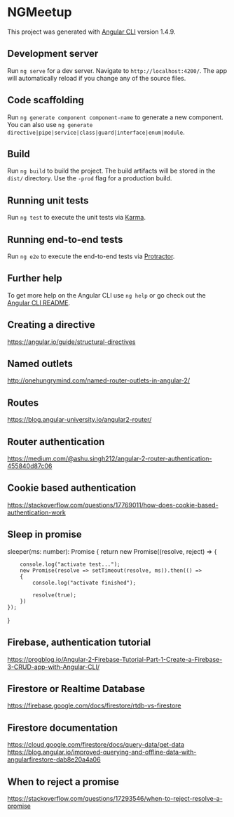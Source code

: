 # NGMeetup

This project was generated with [Angular CLI](https://github.com/angular/angular-cli) version 1.4.9.

## Development server

Run `ng serve` for a dev server. Navigate to `http://localhost:4200/`. The app will automatically reload if you change any of the source files.

## Code scaffolding

Run `ng generate component component-name` to generate a new component. You can also use `ng generate directive|pipe|service|class|guard|interface|enum|module`.

## Build

Run `ng build` to build the project. The build artifacts will be stored in the `dist/` directory. Use the `-prod` flag for a production build.

## Running unit tests

Run `ng test` to execute the unit tests via [Karma](https://karma-runner.github.io).

## Running end-to-end tests

Run `ng e2e` to execute the end-to-end tests via [Protractor](http://www.protractortest.org/).

## Further help

To get more help on the Angular CLI use `ng help` or go check out the [Angular CLI README](https://github.com/angular/angular-cli/blob/master/README.md).

## Creating a directive

https://angular.io/guide/structural-directives

## Named outlets

http://onehungrymind.com/named-router-outlets-in-angular-2/

## Routes

https://blog.angular-university.io/angular2-router/

## Router authentication

https://medium.com/@ashu.singh212/angular-2-router-authentication-455840d87c06

## Cookie based authentication

https://stackoverflow.com/questions/17769011/how-does-cookie-based-authentication-work

## Sleep in promise

  sleeper(ms: number): Promise<boolean> {
    return new Promise((resolve, reject) => {

        console.log("activate test...");
        new Promise(resolve => setTimeout(resolve, ms)).then(() =>
        {
            console.log("activate finished");
            
            resolve(true);
        })
    });
  }

## Firebase, authentication tutorial

https://progblog.io/Angular-2-Firebase-Tutorial-Part-1-Create-a-Firebase-3-CRUD-app-with-Angular-CLI/

## Firestore or Realtime Database

https://firebase.google.com/docs/firestore/rtdb-vs-firestore

## Firestore documentation

https://cloud.google.com/firestore/docs/query-data/get-data
https://blog.angular.io/improved-querying-and-offline-data-with-angularfirestore-dab8e20a4a06

## When to reject a promise

https://stackoverflow.com/questions/17293546/when-to-reject-resolve-a-promise
